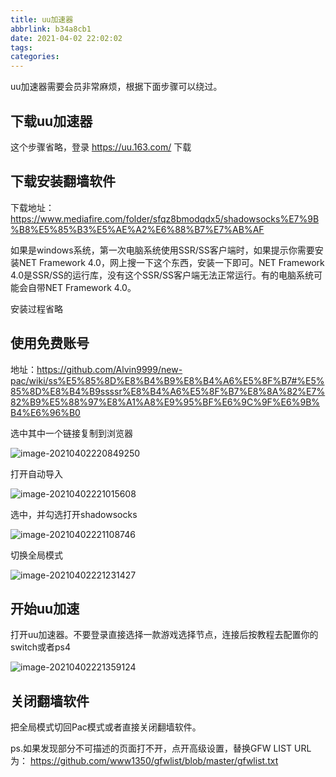```yaml
---
title: uu加速器
abbrlink: b34a8cb1
date: 2021-04-02 22:02:02
tags:
categories:
---
```


  uu加速器需要会员非常麻烦，根据下面步骤可以绕过。

## 下载uu加速器

这个步骤省略，登录 https://uu.163.com/ 下载



## 下载安装翻墙软件

下载地址：https://www.mediafire.com/folder/sfqz8bmodqdx5/shadowsocks%E7%9B%B8%E5%85%B3%E5%AE%A2%E6%88%B7%E7%AB%AF 

如果是windows系统，第一次电脑系统使用SSR/SS客户端时，如果提示你需要安装NET Framework 4.0，网上搜一下这个东西，安装一下即可。NET Framework 4.0是SSR/SS的运行库，没有这个SSR/SS客户端无法正常运行。有的电脑系统可能会自带NET Framework 4.0。

安装过程省略



## 使用免费账号

地址：https://github.com/Alvin9999/new-pac/wiki/ss%E5%85%8D%E8%B4%B9%E8%B4%A6%E5%8F%B7#%E5%85%8D%E8%B4%B9ssssr%E8%B4%A6%E5%8F%B7%E8%8A%82%E7%82%B9%E5%88%97%E8%A1%A8%E9%95%BF%E6%9C%9F%E6%9B%B4%E6%96%B0

选中其中一个链接复制到浏览器

![image-20210402220849250](https://user-images.githubusercontent.com/7789698/113422899-13523e80-9400-11eb-8951-694a334ee6f1.png)



打开自动导入

![image-20210402221015608](https://user-images.githubusercontent.com/7789698/113422952-354bc100-9400-11eb-8919-df134b2cbcdc.png)

选中，并勾选打开shadowsocks

![image-20210402221108746](https://user-images.githubusercontent.com/7789698/113423016-557b8000-9400-11eb-9728-ac731ceb386a.png)



切换全局模式

![image-20210402221231427](https://user-images.githubusercontent.com/7789698/113423135-865bb500-9400-11eb-89ef-400e1aaf43c7.png)

## 开始uu加速

打开uu加速器。不要登录直接选择一款游戏选择节点，连接后按教程去配置你的switch或者ps4

![image-20210402221359124](https://user-images.githubusercontent.com/7789698/113423342-e5212e80-9400-11eb-8c9a-8f1be7bd731d.png)



## 关闭翻墙软件

把全局模式切回Pac模式或者直接关闭翻墙软件。

ps.如果发现部分不可描述的页面打不开，点开高级设置，替换GFW LIST URL 为： https://github.com/www1350/gfwlist/blob/master/gfwlist.txt